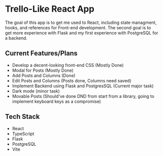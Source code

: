 # Trello-Like React App

The goal of this app is to get me used to React, including state managment, hooks, and references for Front-end development.
The second goal is to get more experience with Flask and my first experience with PostgreSQL for a backend.

## Current Features/Plans

- Develop a decent-looking front-end CSS (Mostly Done)
- Modal for Posts (Mostly Done)
- Add Posts and Columns (Done)
- Edit Posts and Columns (Posts done, Columns need saved)
- Implement Backend using Flask and PostgresSQL (Current major task)
- Dark mode (minor task)
- Movable Posts (Should've done DND from start from a library, going to implement keyboard keys as a compromise)

## Tech Stack
- React
- TypeScript
- Flask
- PostgreSQL
- Vite

